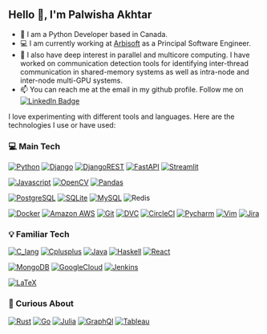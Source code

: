 <h2>Hello 👋, I'm Palwisha Akhtar</h2> 

- 🐍 I am a Python Developer based in Canada.
- 💻 I am currently working at [Arbisoft](https://arbisoft.com/) as a Principal Software Engineer.
- 🔎 I also have deep interest in parallel and multicore computing. I have worked on communication detection tools for identifying inter-thread communication in shared-memory systems as well as intra-node and inter-node multi-GPU systems.
- 📫 You can reach me at the email in my github profile. Follow me on
<a href="https://www.linkedin.com/in/palwisha-akhtar"><img src="https://img.shields.io/badge/-LinkedIn-gray?style=for-the-badge&labelColor=0077B5&logo=LinkedIn" alt="LinkedIn Badge"></a>


I love experimenting with different tools and languages. Here are the technologies I use or have used:
 
<h3>💻 Main Tech</h3>

[![Python](https://img.shields.io/badge/Python-3776AB?style=for-the-badge&logo=python&logoColor=white&link=https://github.com/Palwisha-18/)](https://github.com/Palwisha-18/)
[![Django](https://img.shields.io/badge/-Django-092E20?style=for-the-badge&logo=django&link=https://github.com/Palwisha-18/)](https://github.com/Palwisha-18/)
[![DjangoREST](https://img.shields.io/badge/django%20rest-ff1709?style=for-the-badge&logo=django&logoColor=white&link=https://github.com/Palwisha-18/)](https://github.com/Palwisha-18/)
[![FastAPI](https://img.shields.io/badge/-FastAPI-black?style=for-the-badge&logo=fastapi&link=https://github.com/Palwisha-18/)](https://github.com/Palwisha-18/)
[![Streamlit](https://img.shields.io/badge/Streamlit-FF4B4B?style=for-the-badge&logo=Streamlit&logoColor=white&link=https://github.com/Palwisha-18/)](https://github.com/Palwisha-18/)

[![Javascript](https://img.shields.io/badge/JavaScript-323330?style=for-the-badge&logo=javascript&logoColor=F7DF1E&link=https://github.com/Palwisha-18/)](https://github.com/Palwisha-18/)
[![OpenCV](https://img.shields.io/badge/OpenCV-27338e?style=for-the-badge&logo=OpenCV&logoColor=white&link=https://github.com/Palwisha-18/)](https://github.com/Palwisha-18/)
[![Pandas](https://img.shields.io/badge/Pandas-2C2D72?style=for-the-badge&logo=pandas&logoColor=white&link=https://github.com/Palwisha-18/)](https://github.com/Palwisha-18/)


[![PostgreSQL](https://img.shields.io/badge/PostgreSQL-316192?style=for-the-badge&logo=postgresql&logoColor=white&link=https://github.com/Palwisha-18/)](https://github.com/Palwisha-18/)
[![SQLite](https://img.shields.io/badge/SQLite-07405E?style=for-the-badge&logo=sqlite&logoColor=white&link=https://github.com/Palwisha-18/)](https://github.com/Palwisha-18/)
[![MySQL](https://img.shields.io/badge/-MySQL-black?style=for-the-badge&logo=mysql&link=https://github.com/Palwisha-18/)](https://github.com/Palwisha-18/)
![Redis](https://img.shields.io/badge/redis-%23DD0031.svg?style=for-the-badge&logo=redis&logoColor=white)

[![Docker](https://img.shields.io/badge/-Docker-black?style=for-the-badge&logo=docker&link=https://github.com/Palwisha-18/)](https://github.com/Palwisha-18/)
[![Amazon AWS](https://img.shields.io/badge/Amazon%20AWS-232F3E?style=for-the-badge&logo=amazon-aws&link=https://github.com/Palwisha-18/)](https://github.com/Palwisha-18/)
[![Git](https://img.shields.io/badge/Git-F05032.svg?style=for-the-badge&logo=git&logoColor=white&link=https://github.com/Palwisha-18/)](https://github.com/Palwisha-18/)
[![DVC](https://img.shields.io/badge/DVC-945DD6?style=for-the-badge&logo=dataversioncontrol&logoColor=white&link=https://github.com/Palwisha-18/)](https://github.com/Palwisha-18/)
[![CircleCI](https://img.shields.io/badge/circleci-%231572B6.svg?style=for-the-badge&logo=circleci&logoColor=white&link=https://github.com/Palwisha-18/)](https://github.com/Palwisha-18/)
[![Pycharm](https://img.shields.io/badge/PyCharm-000000.svg?&style=for-the-badge&logo=PyCharm&logoColor=white&link=https://github.com/Palwisha-18/)](https://github.com/Palwisha-18/)
[![Vim](https://img.shields.io/badge/VIM-%2311AB00.svg?&style=for-the-badge&logo=vim&logoColor=white&link=https://github.com/Palwisha-18/)](https://github.com/Palwisha-18/)
[![Jira](https://img.shields.io/badge/Jira-0052CC?style=for-the-badge&logo=Jira&logoColor=white&link=https://github.com/Palwisha-18/)](https://github.com/Palwisha-18/)


<h3>💡 Familiar Tech</h3>

[![C_lang](https://img.shields.io/badge/C-00599C?style=for-the-badge&logo=c&logoColor=white&link=https://github.com/Palwisha-18/)](https://github.com/Palwisha-18/)
[![Cplusplus](https://img.shields.io/badge/C%2B%2B-00599C?style=for-the-badge&logo=c%2B%2B&logoColor=white&link=https://github.com/Palwisha-18/)](https://github.com/Palwisha-18/)
[![Java](https://img.shields.io/badge/Java-ED8B00?style=for-the-badge&logo=java&logoColor=white&link=https://github.com/Palwisha-18/)](https://github.com/Palwisha-18/)
[![Haskell](https://img.shields.io/badge/Haskell-5D4F85?style=for-the-badge&logo=haskell&logoColor=white&link=https://github.com/Palwisha-18/)](https://github.com/Palwisha-18/)
[![React](https://img.shields.io/badge/React-20232A?style=for-the-badge&logo=react&logoColor=61DAFB&link=https://github.com/Palwisha-18/)](https://github.com/Palwisha-18/)

[![MongoDB](https://img.shields.io/badge/MongoDB-4EA94B?style=for-the-badge&logo=mongodb&logoColor=white&link=https://github.com/Palwisha-18/)](https://github.com/Palwisha-18/)
[![GoogleCloud](https://img.shields.io/badge/Google_Cloud-4285F4?style=for-the-badge&logo=google-cloud&logoColor=white&link=https://github.com/Palwisha-18/)](https://github.com/Palwisha-18/)
[![Jenkins](https://img.shields.io/badge/Jenkins-D24939?style=for-the-badge&logo=Jenkins&logoColor=white&link=https://github.com/Palwisha-18/)](https://github.com/Palwisha-18/)

[![LaTeX](https://img.shields.io/badge/LaTeX-008080?style=for-the-badge&logo=latex&logoColor=white&link=https://github.com/Palwisha-18/)](https://github.com/Palwisha-18/)


<h3>🧪 Curious About</h3>

[![Rust](https://img.shields.io/badge/Rust-000000?style=for-the-badge&logo=rust&logoColor=white&link=https://github.com/Palwisha-18/)](https://github.com/Palwisha-18/)
[![Go](https://img.shields.io/badge/Go-00ADD8?style=for-the-badge&logo=go&logoColor=white&link=https://github.com/Palwisha-18/)](https://github.com/Palwisha-18/)
[![Julia](https://img.shields.io/badge/Julia-9558B2?style=for-the-badge&logo=julia&logoColor=white&link=https://github.com/Palwisha-18/)](https://github.com/Palwisha-18/)
[![GraphQl](https://img.shields.io/badge/GraphQl-E10098?style=for-the-badge&logo=graphql&logoColor=white&link=https://github.com/Palwisha-18/)](https://github.com/Palwisha-18/)
[![Tableau](https://img.shields.io/badge/Tableau-E97627?style=for-the-badge&logo=Tableau&logoColor=white&link=https://github.com/Palwisha-18/)](https://github.com/Palwisha-18/)
